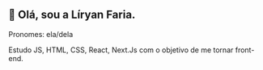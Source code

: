 ## 💚 Olá, sou a Líryan Faria.
Pronomes: ela/dela

Estudo JS, HTML, CSS, React, Next.Js com o objetivo de me tornar front-end.

<!--
**lliryan/lliryan** is a ✨ _special_ ✨ repository because its `README.md` (this file) appears on your GitHub profile.

Here are some ideas to get you started:

- 🔭 I’m currently working on ...
- 🌱 I’m currently learning ...
- 👯 I’m looking to collaborate on ...
- 🤔 I’m looking for help with ...
- 💬 Ask me about ...
- 📫 How to reach me: ...
- 😄 Pronouns: ...
- ⚡ Fun fact: ...
-->
